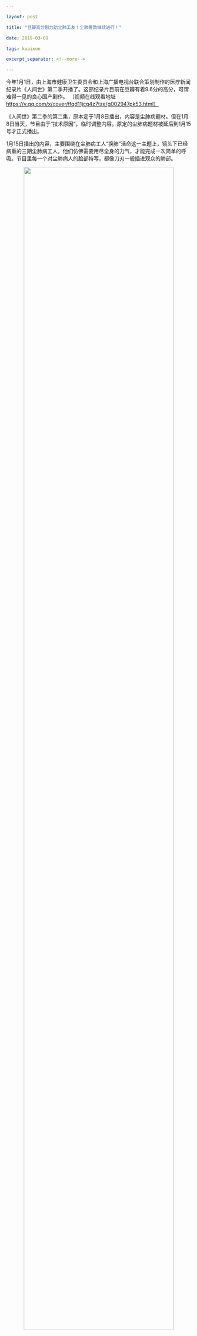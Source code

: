 ```yaml
---

layout: post

title: "豆瓣高分剧力助尘肺工友！尘肺筹款继续进行！"

date: 2019-03-09

tags: kuaixun

excerpt_separator: <!--more-->

---
```

今年1月1日，由上海市健康卫生委员会和上海广播电视台联合策划制作的医疗新闻纪录片《人间世》第二季开播了。这部纪录片目前在豆瓣有着9.6分的高分，可谓难得一见的良心国产剧作。
（视频在线观看地址 https://v.qq.com/x/cover/tfqd11jcg4z7tze/g002947pk53.html）

《人间世》第二季的第二集，原本定于1月8日播出，内容是尘肺病题材。但在1月8日当天，节目由于“技术原因”，临时调整内容。原定的尘肺病题材被延后到1月15号才正式播出。

1月15日播出的内容，主要围绕在尘肺病工人“换肺”活命这一主题上，镜头下已经病重的三期尘肺病工人，他们仿佛需要用尽全身的力气，才能完成一次简单的呼吸。节目里每一个对尘肺病人的脸部特写，都像刀刃一般插进观众的肺部。

<div style="text-align:center"><img src="/images/1.PNG" width="90%"/><br>呼吸困难的尘肺工友</div>


近年来，随着尘肺病问题的爆发，尘肺病也逐渐成为某些部门眼里的“敏感”问题。在2018年，贵州三位医生因为给尘肺病人确诊尘肺，竟被以与病人有利益关系为理由，蒙受牢狱之灾。但经过长期调查，相关部门无法找到所谓的“利益关系”之后，依然以“误诊”名义，对这三位诊断尘肺病的专家医生，进行逮捕。

《人间世》第二季能在这事件之后，依然播出尘肺病工人题材节目，可谓大胆。

更加大胆的是，在播出的节目内容中，导演丝毫不避讳观众的受刺激感受，除了拍摄病重工友的脸部特写之外，还有着不少换肺手术的画面。当尘肺病工友的病肺从体内取出之后，导演还特意播出医生取出病肺的那一刻：

“太重了，我拧不动。”

“正常的没那么重。”

<div style="text-align:center"><img src="/images/2.PNG" width="90%"/><br></div>

<div style="text-align:center"><img src="/images/3.PNG" width="90%"/><br></div>



这样的画面，不知道在中国的影视历史上，算不算得上是突破？看着这些病肺的画面，除了心里感受到沉重之外，更仿佛是看到导演在捧着电视大喊：“这就是尘肺！这就是尘肺！尘肺病人活得有多苦这下你们知道了吗！”

可惜的是，终究是有一些东西，被无情和谐掉。

节目开始不久，当画面在介绍医院里的尘肺病工人时，除了姓名、工作之外，还特地有着有没有工伤认定的介绍。从这可以看出，节目导演对尘肺病人的关注，不仅仅是希望引起关注，而是想探讨尘肺病人真正的困境——尘肺病人，如果没有劳动关系证明，没有工伤认定，就很难得到尘肺病应有的救助。

但整个节目下来，真正有提到劳动关系，提到工伤认定的内容，很少很少。那位为子四处筹款的父亲，拿着工伤认定书说：“我跑这个跑了三年。”

<div style="text-align:center"><img src="/images/4.PNG" width="90%"/><br></div>


这三年发生了多少故事？其他工友为了拿到这个认定又花了多少时间？这些内容，也许才是节目原有的真正核心。在豆瓣上，就有网友评论，尘肺病主题的这一集，在故事性上，与《人间世》其他集数相比，差得很远，明显是被剪了很多内容。也许，这句“三年”能够播出，背后又是一个导演与相关部门艰辛博弈的故事。在节目里，连张海超都出现在节目里了，导演难道只关注他换肺的事情，而没有想去探讨他当年为何要“开胸验肺”？

据说《人间世》每一集的主题，节目组都花了一年的时间来做。巧合的是，这集《人间世》没有体现出来的尘肺病工人认定难、救助难等核心问题，恰恰是湖南尘肺病工人去年一整年的维权核心。来自湖南耒阳、桑植、汨罗三地的尘肺病工人，他们原是深圳建筑工地的风钻、爆破工，在深圳患病却无法依法享受职业病防治法的赔付、医疗待遇。

回到文章最开头，《人间世》原定于今年1月8日播出尘肺病题材的内容，但当天临时调整节目内容。在1月7日，这些湖南的工友再次去到深圳，却在深圳信访办大门外遭到深圳维稳力量的暴力对待、蒙头暴打，甚至用膝盖压住工友后背，把工友按倒地上。一些地方部门为了维护自己、或是为了维护与自身有利益挂钩的企业，不惜对尘肺病工人痛下打手，与国家关注尘肺病、力图改善尘肺病工人境况的精神相违背，也许这才是当天节目调动的“技术原因”。

<div style="text-align:center"><img src="/images/5.jpg" width="90%"/><br>1月7日来深圳维权的湖南尘肺病工友，被强制带回老家</div>


《人间世》展示出了尘肺病工人、家庭困苦的一面，但尘肺病工人作为一个社会群体，作为一个社会发展过程中所付出的牺牲，却没有能够被展示出来。尘肺病工人的遭遇，比节目里的描述还要苦、还要艰难。

如今，为了支持湖南尘肺病工人能够继续捍卫自己的尊严、权益，我们发起了筹款，希望大家能够以实际行动，支持为社会发展而作出牺牲的尘肺病工人！

捐款方式：
银行卡转账：账户如下
户主：刘秋艳
卡号：6217995590002587518
开户行：湖南省张家界市桑植县官地坪镇中国邮政储蓄银行

微信转账：请扫描以下二维码
<div style="text-align:center"><img src="/images/捐款1.jpg" width="90%"/><br></div>

支付宝转账：请扫描以下二维码
<div style="text-align:center"><img src="/images/捐款2.jpg" width="90%"/><br></div>


